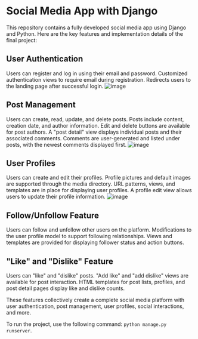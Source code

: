 # Social Media App with Django 

This repository contains a fully developed social media app using Django and Python. Here are the key features and implementation details of the final project:

## User Authentication
Users can register and log in using their email and password.
Customized authentication views to require email during registration.
Redirects users to the landing page after successful login.
![image](https://github.com/Manisha152/Social-Network-Project/assets/87291128/951e9aaf-812c-406e-b1f2-38fcae0339bb)


## Post Management
Users can create, read, update, and delete posts.
Posts include content, creation date, and author information.
Edit and delete buttons are available for post authors.
A "post detail" view displays individual posts and their associated comments.
Comments are user-generated and listed under posts, with the newest comments displayed first.
![image](https://github.com/Manisha152/Social-Network-Project/assets/87291128/294e8be8-37a1-4b53-96b7-b2fba2df3dd4)


## User Profiles
Users can create and edit their profiles.
Profile pictures and default images are supported through the media directory.
URL patterns, views, and templates are in place for displaying user profiles.
A profile edit view allows users to update their profile information.
![image](https://github.com/Manisha152/Social-Network-Project/assets/87291128/2b6d7b4c-034f-4a03-85fd-f98f8b88c397)



## Follow/Unfollow Feature
Users can follow and unfollow other users on the platform.
Modifications to the user profile model to support following relationships.
Views and templates are provided for displaying follower status and action buttons.

## "Like" and "Dislike" Feature
Users can "like" and "dislike" posts.
"Add like" and "add dislike" views are available for post interaction.
HTML templates for post lists, profiles, and post detail pages display like and dislike counts.

These features collectively create a complete social media platform with user authentication, post management, user profiles, social interactions, and more.


To run the project, use the following command: `python manage.py runserver`. 
